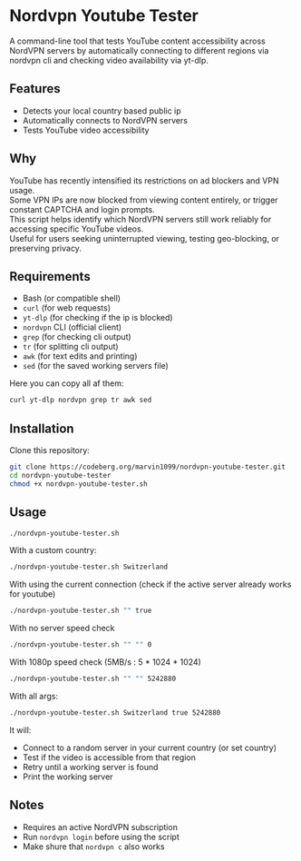 # Nordvpn Youtube Tester

A command-line tool that tests YouTube content accessibility across NordVPN servers by automatically connecting to different regions via nordvpn cli and checking video availability via yt-dlp.

## Features

- Detects your local country based public ip
- Automatically connects to NordVPN servers
- Tests YouTube video accessibility

## Why

YouTube has recently intensified its restrictions on ad blockers and VPN usage.  
Some VPN IPs are now blocked from viewing content entirely, or trigger constant CAPTCHA and login prompts.  
This script helps identify which NordVPN servers still work reliably for accessing specific YouTube videos.  
Useful for users seeking uninterrupted viewing, testing geo-blocking, or preserving privacy.

## Requirements

- Bash (or compatible shell)
- `curl` (for web requests)
- `yt-dlp` (for checking if the ip is blocked)
- `nordvpn` CLI (official client)
- `grep` (for checking cli output)
- `tr` (for splitting cli output)
- `awk` (for text edits and printing)
- `sed` (for the saved working servers file)

Here you can copy all af them:
```bash
curl yt-dlp nordvpn grep tr awk sed
```

## Installation

Clone this repository:

```bash
git clone https://codeberg.org/marvin1099/nordvpn-youtube-tester.git
cd nordvpn-youtube-tester
chmod +x nordvpn-youtube-tester.sh
```

## Usage

```bash
./nordvpn-youtube-tester.sh
```

With a custom country:
```bash
./nordvpn-youtube-tester.sh Switzerland
```

With using the current connection (check if the active server already works for youtube)
```bash
./nordvpn-youtube-tester.sh "" true
```

With no server speed check
```bash
./nordvpn-youtube-tester.sh "" "" 0
```

With 1080p speed check (5MB/s : 5 * 1024 * 1024)
```bash
./nordvpn-youtube-tester.sh "" "" 5242880
```

With all args:
```bash
./nordvpn-youtube-tester.sh Switzerland true 5242880
```

It will:

* Connect to a random server in your current country (or set country)
* Test if the video is accessible from that region
* Retry until a working server is found
* Print the working server

## Notes

* Requires an active NordVPN subscription
* Run `nordvpn login` before using the script
* Make shure that `nordvpn c` also works